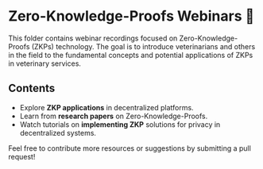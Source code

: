 # Zero-Knowledge-Proofs Webinars 🎥

This folder contains webinar recordings focused on Zero-Knowledge-Proofs (ZKPs) technology. The goal is to introduce veterinarians and others in the field to the fundamental concepts and potential applications of ZKPs in veterinary services.

## Contents

- Explore **ZKP applications** in decentralized platforms.
- Learn from **research papers** on Zero-Knowledge-Proofs.
- Watch tutorials on **implementing ZKP** solutions for privacy in decentralized systems.

Feel free to contribute more resources or suggestions by submitting a pull request!
